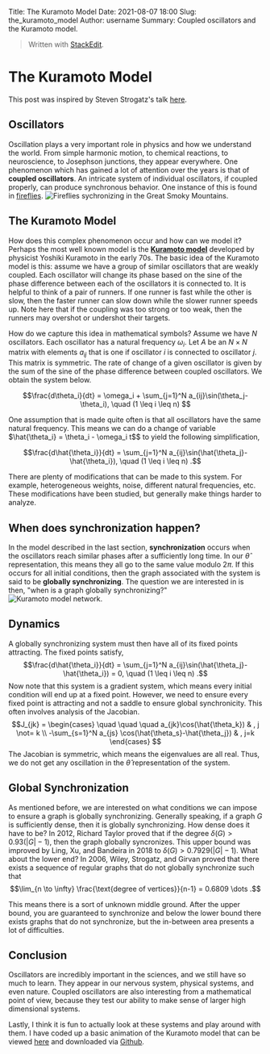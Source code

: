 Title: The Kuramoto Model
Date: 2021-08-07 18:00
Slug: the_kuramoto_model
Author: username
Summary: Coupled oscillators and the Kuramoto model.

> Written with [StackEdit](https://stackedit.io/).
# The Kuramoto Model
This post was inspired by Steven Strogatz's talk [here](https://www.youtube.com/watch?v=e5xxdNeNkmE&t=2787s).
## Oscillators
Oscillation plays a very important role in physics and how we understand the world. From simple harmonic motion, to chemical reactions, to neuroscience, to Josephson junctions, they appear everywhere. One phenomenon which has gained a lot of attention over the years is that of  **coupled oscillators**. An intricate system of individual oscillators, if coupled properly, can produce synchronous behavior. One instance of this is found in [fireflies](https://www.youtube.com/watch?v=ZGvtnE1Wy6U). 
![Fireflies sychronizing in the Great Smoky Mountains.](https://hips.hearstapps.com/hmg-prod.s3.amazonaws.com/images/gettyimages-690410254-594x594-1583518830.jpg)
##  The Kuramoto Model
How does this complex phenomenon occur and how can we model it? Perhaps the most well known model is the **[Kuramoto model](https://en.wikipedia.org/wiki/Kuramoto_model)** developed by physicist Yoshiki Kuramoto in the early 70s. The basic idea of the Kuramoto model is this: assume we have a group of similar oscillators that are weakly coupled. Each oscillator will change its phase based on the sine of the phase difference between each of the oscillators it is connected to. It is helpful to think of a pair of runners. If one runner is fast while the other is slow, then the faster runner can slow down while the slower runner speeds up. Note here that if the coupling was too strong or too weak, then the runners may overshot or undershot their targets. 

How do we capture this idea in mathematical symbols? Assume we have $N$ oscillators. Each oscillator has a natural frequency $\omega_i$. Let $A$ be an $N \times N$ matrix with elements $a_{ij}$ that is one if oscillator $i$ is connected to oscillator $j$. This matrix is symmetric. The rate of change of a given oscillator is given by the sum of the sine of the phase difference between coupled oscillators. We obtain the system below.

$$\frac{d\theta_i}{dt} = \omega_i + \sum_{j=1}^N a_{ij}\sin(\theta_j-\theta_i),  \quad (1 \leq i \leq n) $$

One assumption that is made quite often is that all oscillators have the same natural frequency. This means we can do a change of variable $\hat{\theta_i} = \theta_i - \omega_i t$$ to yield the following simplification,

$$\frac{d\hat{\theta_i}}{dt} = \sum_{j=1}^N a_{ij}\sin(\hat{\theta_j}-\hat{\theta_i}),  \quad (1 \leq i \leq n)  .$$ 

There are plenty of modifications that can be made to this system. For example, heterogeneous weights, noise,  different natural frequencies, etc. These modifications have been studied, but generally make things harder to analyze. 

## When does synchronization happen?
In the model described in the last section, **synchronization** occurs when the oscillators reach similar phases after a sufficiently long time. In our $\hat{\theta}$ representation, this means they all go to the same value modulo $2\pi$. If this occurs for all initial conditions, then the graph associated with the system is said to be **globally synchronizing**. The question we are interested in is then, "when is a graph globally synchronizing?" 
![Kuramoto model network.](https://lh3.googleusercontent.com/MUhfq_IlCzmiTs4VlXvjan4D4p7cZHUflwQqM8pZ-IoVvT5u5wX_aHxfogTDrce1V9ZsR1v3aHwi5Mm2lQfYrpi8MDpj2DktMqHXAwSWbgvw76AuFe8ykl86rP88TMiCdtjgag4RUZyHcEDyhRooeM9jxCRjGaQi1JLB_i8VPQFActLjR571RfpyTQht7f5bmYAX2j49QULjhpV8_PonN7qYidj7X-zO5IBGHM2bzHtzdAviaH7DU8Gwes6js4YwAL0fes2ifVxEdCeQUGKd2POCJOcjWpXpv5kJN3egUw9_DQGKTTxYjoYYsbpMKUC8nCcSajcJDgHCjPqueHsLkIX06Dp6eHMjTbp-3ygxRz-jCCZo_A0WMP9uyEJrRwr-4Y0aDMkeH6npR-cl4CMshScNtXPC94YwQtWEDUb_GCfJsuPZ9xdZESd28dWvV3SCHRREFilGKokVgV1CbjBuUEKanU6C9rY3ObGaMWifr97fUkyxbS7kivLEKvmY4n4e_xb4-UmNSM2TmWH6BflqqlEnF2Pg6rfB3vY2dFcoEcOMo-AAjeI-rUndZF2ob5DXdauuYAsebI52Fy0MDfOSW6gdg1oAX3aH6qeSVHSFVbRMwS03bj7IBhY5-UBHtsiYuTFWy2yC_V2y6fzj-cooJRUFaw_K18igVIL_hP_NUEC37Cy_ID5DhR1UwKKyyHlCRrR3A49ns-vncBFy0DOS9AGG=w512-h288-no?authuser=0)

## Dynamics
A globally synchronizing system must then have all of its fixed points attracting. The fixed points satisfy,
$$\frac{d\hat{\theta_i}}{dt} = \sum_{j=1}^N a_{ij}\sin(\hat{\theta_j}-\hat{\theta_i}) = 0,  \quad (1 \leq i \leq n)  .$$ 
Now note that this system is a gradient system, which means every initial condition will end up at a fixed point. However, we need to ensure every fixed point is attracting and not a saddle to ensure global synchronicity. This often involves analysis of the Jacobian.
$$J_{jk} = \begin{cases} \quad \quad \quad a_{jk}\cos(\hat{\theta_k}) & , j \not= k \\
-\sum_{s=1}^N a_{js} \cos(\hat{\theta_s}-\hat{\theta_j}) & , j=k \end{cases} $$
The Jacobian is symmetric, which means the eigenvalues are all real. Thus, we do not get any oscillation in the $\hat{\theta}$ representation of the system. 

## Global Synchronization
As mentioned before, we are interested on what conditions we can impose to ensure a graph is globally synchronizing. Generally speaking, if a graph $G$ is sufficiently dense, then it is globally synchronizing. How dense does it have to be? In 2012, Richard Taylor proved that if the degree $\delta(G) > 0.93(|G|-1)$, then the graph globally syncronizes. This upper bound was improved by Ling, Xu, and Bandeira in 2018 to $\delta(G) > 0.7929(|G|-1)$. What about the lower end? In 2006, Wiley, Strogatz, and Girvan proved that there exists a sequence of regular graphs that do not globally synchronize such that
$$\lim_{n \to \infty} \frac{\text{degree of vertices}}{n-1} = 0.6809 \dots .$$

This means there is a sort of unknown middle ground. After the upper bound, you are guaranteed to synchronize and below the lower bound there exists graphs that do not synchronize, but the in-between area presents a lot of difficulties. 

## Conclusion
Oscillators are incredibly important in the sciences, and we still have so much to learn. They appear in our nervous system, physical systems, and even nature. Coupled oscillators are also interesting from a mathematical point of view, because they test our ability to make sense of larger high dimensional systems.

Lastly, I think it is fun to actually look at these systems and play around with them. I have coded up a basic animation of the Kuramoto model that can be viewed [here](https://youtu.be/0hwj-PcWod0) and downloaded via [Github](https://github.com/Nightwing52/dynamical_systems). 
